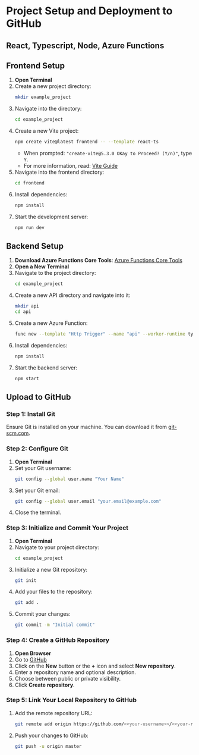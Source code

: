 # Project Setup and Deployment to GitHub
## React, Typescript, Node, Azure Functions

## Frontend Setup

1. **Open Terminal**
2. Create a new project directory:
    ```sh
    mkdir example_project
    ```
3. Navigate into the directory:
    ```sh
    cd example_project
    ```
4. Create a new Vite project:
    ```sh
    npm create vite@latest frontend -- --template react-ts
    ```
    - When prompted: `"create-vite@5.3.0 OKay to Proceed? (Y/n)"`, type `Y`.
    - For more information, read: [Vite Guide](https://vitejs.dev/guide/)
5. Navigate into the frontend directory:
    ```sh
    cd frontend
    ```
6. Install dependencies:
    ```sh
    npm install
    ```
7. Start the development server:
    ```sh
    npm run dev
    ```

## Backend Setup

1. **Download Azure Functions Core Tools**: [Azure Functions Core Tools](https://docs.microsoft.com/en-us/azure/azure-functions/functions-run-local?tabs=windows%2Ccsharp%2Cbash)
2. **Open a New Terminal**
3. Navigate to the project directory:
    ```sh
    cd example_project
    ```
4. Create a new API directory and navigate into it:
    ```sh
    mkdir api
    cd api
    ```
5. Create a new Azure Function:
    ```sh
    func new --template "Http Trigger" --name "api" --worker-runtime typescript
    ```
6. Install dependencies:
    ```sh
    npm install
    ```
7. Start the backend server:
    ```sh
    npm start
    ```

## Upload to GitHub

### Step 1: Install Git

Ensure Git is installed on your machine. You can download it from [git-scm.com](https://git-scm.com/).

### Step 2: Configure Git

1. **Open Terminal**
2. Set your Git username:
    ```sh
    git config --global user.name "Your Name"
    ```
3. Set your Git email:
    ```sh
    git config --global user.email "your.email@example.com"
    ```
4. Close the terminal.

### Step 3: Initialize and Commit Your Project

1. **Open Terminal**
2. Navigate to your project directory:
    ```sh
    cd example_project
    ```
3. Initialize a new Git repository:
    ```sh
    git init
    ```
4. Add your files to the repository:
    ```sh
    git add .
    ```
5. Commit your changes:
    ```sh
    git commit -m "Initial commit"
    ```

### Step 4: Create a GitHub Repository

1. **Open Browser**
2. Go to [GitHub](https://github.com)
3. Click on the **New** button or the **+** icon and select **New repository**.
4. Enter a repository name and optional description.
5. Choose between public or private visibility.
6. Click **Create repository**.

### Step 5: Link Your Local Repository to GitHub

1. Add the remote repository URL:
    ```sh
    git remote add origin https://github.com/<<your-username>>/<<your-repo>>.git
    ```
2. Push your changes to GitHub:
    ```sh
    git push -u origin master
    ```

